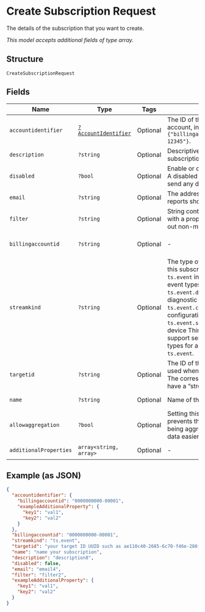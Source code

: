 
# Create Subscription Request

The details of the subscription that you want to create.

*This model accepts additional fields of type array.*

## Structure

`CreateSubscriptionRequest`

## Fields

| Name | Type | Tags | Description | Getter | Setter |
|  --- | --- | --- | --- | --- | --- |
| `accountidentifier` | [`?AccountIdentifier`](../../doc/models/account-identifier.md) | Optional | The ID of the authenticating billing account, in the format `{"billingaccountid":"1234567890-12345"}`. | getAccountidentifier(): ?AccountIdentifier | setAccountidentifier(?AccountIdentifier accountidentifier): void |
| `description` | `?string` | Optional | Descriptive information about the subscription. | getDescription(): ?string | setDescription(?string description): void |
| `disabled` | `?bool` | Optional | Enable or disable the subscription. A disabled subscription will not send any data. | getDisabled(): ?bool | setDisabled(?bool disabled): void |
| `email` | `?string` | Optional | The address to which any error reports should be delivered. | getEmail(): ?string | setEmail(?string email): void |
| `filter` | `?string` | Optional | String containing a $filter object with a property and value to filter out non-matching events. | getFilter(): ?string | setFilter(?string filter): void |
| `billingaccountid` | `?string` | Optional | - | getBillingaccountid(): ?string | setBillingaccountid(?string billingaccountid): void |
| `streamkind` | `?string` | Optional | The type of event data to send via this subscription. This will be `ts.event` in most cases. Other event types are `ts.event.diagnostics` for device diagnostic data, `ts.event.configuration` for device configuration events, or `ts.event.security`. Note that the device ThingSpace client must support sending specific event types for anything other than `ts.event`. | getStreamkind(): ?string | setStreamkind(?string streamkind): void |
| `targetid` | `?string` | Optional | The ID of the target resource to be used when dispatching events. The corresponding target should have a “stream” addressscheme. | getTargetid(): ?string | setTargetid(?string targetid): void |
| `name` | `?string` | Optional | Name of the subscription. | getName(): ?string | setName(?string name): void |
| `allowaggregation` | `?bool` | Optional | Setting this value to `false` prevents the data returned from being aggregated and makes the data easier to parse. | getAllowaggregation(): ?bool | setAllowaggregation(?bool allowaggregation): void |
| `additionalProperties` | `array<string, array>` | Optional | - | findAdditionalProperty(string key): array | additionalProperty(string key, array value): void |

## Example (as JSON)

```json
{
  "accountidentifier": {
    "billingaccountid": "0000000000-00001",
    "exampleAdditionalProperty": {
      "key1": "val1",
      "key2": "val2"
    }
  },
  "billingaccountid": "0000000000-00001",
  "streamkind": "ts.event",
  "targetid": "your target ID UUID such as ae110c40-2685-6c70-f46e-286f7370b8a9",
  "name": "name your subscription",
  "description": "description8",
  "disabled": false,
  "email": "email4",
  "filter": "filter2",
  "exampleAdditionalProperty": {
    "key1": "val1",
    "key2": "val2"
  }
}
```

